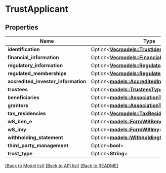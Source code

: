 # TrustApplicant

## Properties

Name | Type | Description | Notes
------------ | ------------- | ------------- | -------------
**identification** | Option<[**Vec<models::TrustIdentification>**](TrustIdentification.md)> |  | [optional]
**financial_information** | Option<[**Vec<models::FinancialInformation>**](FinancialInformation.md)> |  | [optional]
**regulatory_information** | Option<[**Vec<models::RegulatoryInformation>**](RegulatoryInformation.md)> |  | [optional]
**regulated_memberships** | Option<[**Vec<models::RegulatedMembership>**](RegulatedMembership.md)> |  | [optional]
**accredited_investor_information** | Option<[**models::AccreditedInvestorInformation**](AccreditedInvestorInformation.md)> |  | [optional]
**trustees** | Option<[**models::TrusteesType**](TrusteesType.md)> |  | [optional]
**beneficiaries** | Option<[**models::AssociationTypeEntities**](AssociationTypeEntities.md)> |  | [optional]
**grantors** | Option<[**models::AssociationTypeEntities**](AssociationTypeEntities.md)> |  | [optional]
**tax_residencies** | Option<[**Vec<models::TaxResidency>**](TaxResidency.md)> |  | [optional]
**w8_ben_e** | Option<[**models::FormW8Bene**](FormW8BENE.md)> |  | [optional]
**w8_imy** | Option<[**models::FormW8Imy**](FormW8IMY.md)> |  | [optional]
**withholding_statement** | Option<[**models::WithholdingStatementType**](WithholdingStatementType.md)> |  | [optional]
**third_party_management** | Option<**bool**> |  | [optional]
**trust_type** | Option<**String**> |  | [optional]

[[Back to Model list]](../README.md#documentation-for-models) [[Back to API list]](../README.md#documentation-for-api-endpoints) [[Back to README]](../README.md)

